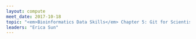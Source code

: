 ```yaml
---
layout: compute
meet_date: 2017-10-18
topic: "<em>Bioinformatics Data Skills</em> Chapter 5: Git for Scientists"
leaders: "Erica Sun"
---
```


